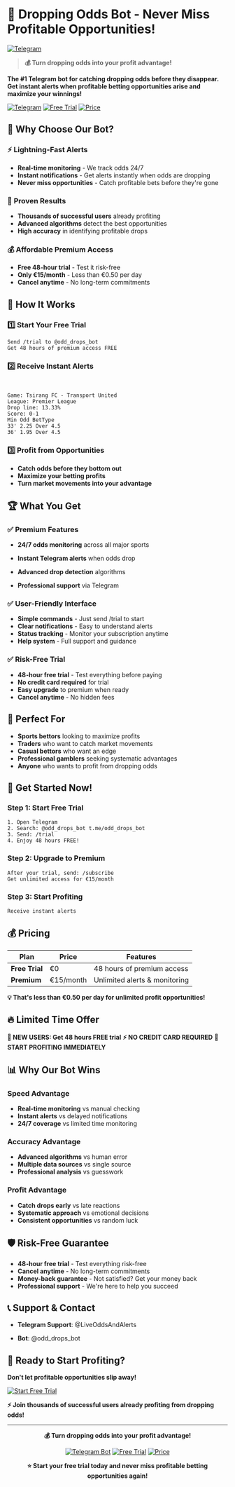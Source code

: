 # 🎯 Dropping Odds Bot - Never Miss Profitable Opportunities!
[![Telegram](https://img.shields.io/badge/Telegram-Join%20Bot-blue?logo=telegram)](https://t.me/odd_drops_bot)

> **💰 Turn dropping odds into your profit advantage!**

**The #1 Telegram bot for catching dropping odds before they disappear. Get instant alerts when profitable betting opportunities arise and maximize your winnings!**

[![Telegram](https://img.shields.io/badge/Telegram-@odd_drops_bot-blue.svg)](https://t.me/odd_drops_bot)
[![Free Trial](https://img.shields.io/badge/Free%20Trial-48%20Hours-green.svg)](https://t.me/odd_drops_bot)
[![Price](https://img.shields.io/badge/Price-€15%2Fmonth-orange.svg)](https://t.me/odd_drops_bot)

## 🚀 Why Choose Our Bot?

### ⚡ **Lightning-Fast Alerts**
- **Real-time monitoring** - We track odds 24/7
- **Instant notifications** - Get alerts instantly when odds are dropping
- **Never miss opportunities** - Catch profitable bets before they're gone

### 🎯 **Proven Results**
- **Thousands of successful users** already profiting
- **Advanced algorithms** detect the best opportunities
- **High accuracy** in identifying profitable drops

### 💰 **Affordable Premium Access**
- **Free 48-hour trial** - Test it risk-free
- **Only €15/month** - Less than €0.50 per day
- **Cancel anytime** - No long-term commitments

## 📱 How It Works

### 1️⃣ **Start Your Free Trial**
```
Send /trial to @odd_drops_bot
Get 48 hours of premium access FREE
```

### 2️⃣ **Receive Instant Alerts**
```


Game: Tsirang FC - Transport United
League: Premier League
Drop line: 13.33%
Score: 0-1
Min Odd BetType
33' 2.25 Over 4.5
36' 1.95 Over 4.5

```

### 3️⃣ **Profit from Opportunities**
- **Catch odds before they bottom out**
- **Maximize your betting profits**
- **Turn market movements into your advantage**

## 🏆 What You Get

### ✅ **Premium Features**
- **24/7 odds monitoring** across all major sports
- **Instant Telegram alerts** when odds drop
- **Advanced drop detection** algorithms

- **Professional support** via Telegram

### ✅ **User-Friendly Interface**
- **Simple commands** - Just send /trial to start
- **Clear notifications** - Easy to understand alerts
- **Status tracking** - Monitor your subscription anytime
- **Help system** - Full support and guidance

### ✅ **Risk-Free Trial**
- **48-hour free trial** - Test everything before paying
- **No credit card required** for trial
- **Easy upgrade** to premium when ready
- **Cancel anytime** - No hidden fees



## 🎯 Perfect For

- **Sports bettors** looking to maximize profits
- **Traders** who want to catch market movements
- **Casual bettors** who want an edge
- **Professional gamblers** seeking systematic advantages
- **Anyone** who wants to profit from dropping odds

## 🚀 Get Started Now!

### **Step 1: Start Free Trial**
```
1. Open Telegram
2. Search: @odd_drops_bot t.me/odd_drops_bot
3. Send: /trial
4. Enjoy 48 hours FREE!
```

### **Step 2: Upgrade to Premium**
```
After your trial, send: /subscribe
Get unlimited access for €15/month
```

### **Step 3: Start Profiting**
```
Receive instant alerts
```

## 💰 Pricing

| Plan | Price | Features |
|------|-------|----------|
| **Free Trial** | €0 | 48 hours of premium access |
| **Premium** | €15/month | Unlimited alerts & monitoring |

**💡 That's less than €0.50 per day for unlimited profit opportunities!**

## 🔥 Limited Time Offer

**🎁 NEW USERS: Get 48 hours FREE trial**
**⚡ NO CREDIT CARD REQUIRED**
**🚀 START PROFITING IMMEDIATELY**

## 📊 Why Our Bot Wins

### **Speed Advantage**
- **Real-time monitoring** vs manual checking
- **Instant alerts** vs delayed notifications
- **24/7 coverage** vs limited time monitoring

### **Accuracy Advantage**
- **Advanced algorithms** vs human error
- **Multiple data sources** vs single source
- **Professional analysis** vs guesswork

### **Profit Advantage**
- **Catch drops early** vs late reactions
- **Systematic approach** vs emotional decisions
- **Consistent opportunities** vs random luck

## 🛡️ Risk-Free Guarantee

- **48-hour free trial** - Test everything risk-free
- **Cancel anytime** - No long-term commitments
- **Money-back guarantee** - Not satisfied? Get your money back
- **Professional support** - We're here to help you succeed

## 📞 Support & Contact

- **Telegram Support**: @LiveOddsAndAlerts

- **Bot**: @odd_drops_bot

## 🎯 Ready to Start Profiting?

**Don't let profitable opportunities slip away!**

[![Start Free Trial](https://img.shields.io/badge/Start%20Free%20Trial-@odd_drops_bot-green.svg)](https://t.me/odd_drops_bot)

**⚡ Join thousands of successful users already profiting from dropping odds!**

---

<div align="center">

**💰 Turn dropping odds into your profit advantage!**

[![Telegram Bot](https://img.shields.io/badge/Telegram%20Bot-@odd_drops_bot-blue.svg)](https://t.me/odd_drops_bot)
[![Free Trial](https://img.shields.io/badge/Free%20Trial-48%20Hours-green.svg)](https://t.me/odd_drops_bot)
[![Price](https://img.shields.io/badge/Price-€15%2Fmonth-orange.svg)](https://t.me/odd_drops_bot)

**⭐ Start your free trial today and never miss profitable betting opportunities again!**

</div> 
